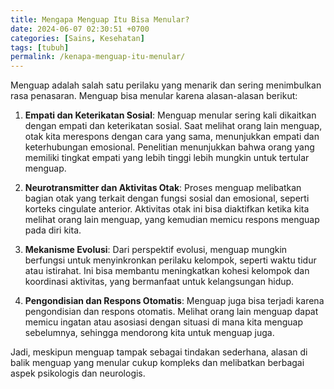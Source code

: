 ```yaml
--- 
title: Mengapa Menguap Itu Bisa Menular? 
date: 2024-06-07 02:30:51 +0700 
categories: [Sains, Kesehatan] 
tags: [tubuh]
permalink: /kenapa-menguap-itu-menular/
---
```


Menguap adalah salah satu perilaku yang menarik dan sering menimbulkan rasa penasaran. Menguap bisa menular karena alasan-alasan berikut:

1. **Empati dan Keterikatan Sosial**: Menguap menular sering kali dikaitkan dengan empati dan keterikatan sosial. Saat melihat orang lain menguap, otak kita merespons dengan cara yang sama, menunjukkan empati dan keterhubungan emosional. Penelitian menunjukkan bahwa orang yang memiliki tingkat empati yang lebih tinggi lebih mungkin untuk tertular menguap.

2. **Neurotransmitter dan Aktivitas Otak**: Proses menguap melibatkan bagian otak yang terkait dengan fungsi sosial dan emosional, seperti korteks cingulate anterior. Aktivitas otak ini bisa diaktifkan ketika kita melihat orang lain menguap, yang kemudian memicu respons menguap pada diri kita.

3. **Mekanisme Evolusi**: Dari perspektif evolusi, menguap mungkin berfungsi untuk menyinkronkan perilaku kelompok, seperti waktu tidur atau istirahat. Ini bisa membantu meningkatkan kohesi kelompok dan koordinasi aktivitas, yang bermanfaat untuk kelangsungan hidup.

4. **Pengondisian dan Respons Otomatis**: Menguap juga bisa terjadi karena pengondisian dan respons otomatis. Melihat orang lain menguap dapat memicu ingatan atau asosiasi dengan situasi di mana kita menguap sebelumnya, sehingga mendorong kita untuk menguap juga.

Jadi, meskipun menguap tampak sebagai tindakan sederhana, alasan di balik menguap yang menular cukup kompleks dan melibatkan berbagai aspek psikologis dan neurologis.
